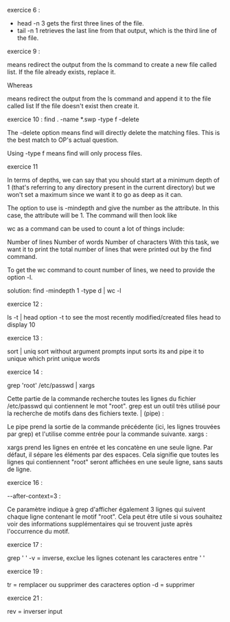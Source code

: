 exercice 6 : 
- head -n 3 gets the first three lines of the file.
- tail -n 1 retrieves the last line from that output, which is the third line of the file.

exercice 9 :
 > 
means redirect the output from the ls command to create a new file called list. If the file already exists, replace it.

Whereas

 >> 
means redirect the output from the ls command and append it to the file called list If the file doesn't exist then create it.

exercice 10 :
find . -name \*.swp -type f -delete

The -delete option means find will directly delete the matching files. This is the best match to OP's actual question.

Using -type f means find will only process files.

exercice 11

In terms of depths, we can say that you should start at a minimum depth of 1 (that's referring to any directory present in the current directory) but we won't set a maximum since we want it to go as deep as it can.

The option to use is -mindepth and give the number as the attribute. In this case, the attribute will be 1. The command will then look like

wc as a command can be used to count a lot of things include:

Number of lines
Number of words
Number of characters
With this task, we want it to print the total number of lines that were printed out by the find command.

To get the wc command to count number of lines, we need to provide the option -l.

solution: find -mindepth 1 -type d | wc -l

exercice 12 :

ls -t | head
option -t to see the most recently modified/created files
head to display 10

exercice 13 :

sort | uniq
sort without argument prompts input sorts its and pipe it to unique which print unique words

exercice 14 :

grep 'root' /etc/passwd | xargs

Cette partie de la commande recherche toutes les lignes du fichier /etc/passwd qui contiennent le mot "root". grep est un outil très utilisé pour la recherche de motifs dans des fichiers texte.
| (pipe) :

Le pipe prend la sortie de la commande précédente (ici, les lignes trouvées par grep) et l'utilise comme entrée pour la commande suivante.
xargs :

xargs prend les lignes en entrée et les concatène en une seule ligne. Par défaut, il sépare les éléments par des espaces. Cela signifie que toutes les lignes qui contiennent "root" seront affichées en une seule ligne, sans sauts de ligne.

exercice 16 :

--after-context=3 :

Ce paramètre indique à grep d'afficher également 3 lignes qui suivent chaque ligne contenant le motif "root". Cela peut être utile si vous souhaitez voir des informations supplémentaires qui se trouvent juste après l'occurrence du motif.

exercice 17 : 

grep ' ' -v = inverse, exclue les lignes cotenant les caracteres entre ' '

exercice 19 :

tr = remplacer ou supprimer des caracteres
option -d = supprimer

exercice 21 :

rev = inverser input
